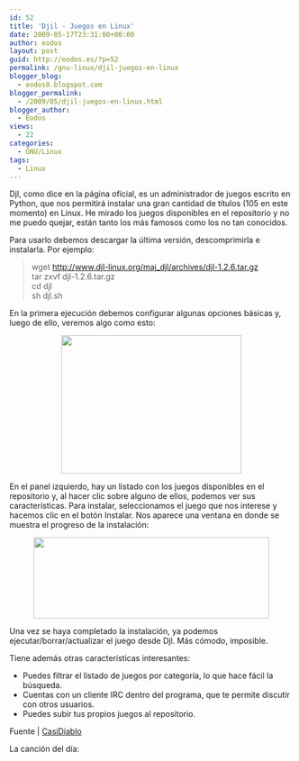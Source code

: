 ```yaml
---
id: 52
title: 'Djil - Juegos en Linux'
date: 2009-05-17T23:31:00+00:00
author: eodos
layout: post
guid: http://eodos.es/?p=52
permalink: /gnu-linux/djil-juegos-en-linux
blogger_blog:
  - eodos0.blogspot.com
blogger_permalink:
  - /2009/05/djil-juegos-en-linux.html
blogger_author:
  - Eodos
views:
  - 22
categories:
  - GNU/Linux
tags:
  - Linux
---
```

Djl, como dice en la página oficial, es un administrador de juegos escrito en Python, que nos permitirá instalar una gran cantidad de títulos (105 en este momento) en Linux. He mirado los juegos disponibles en el repositorio y no me puedo quejar, están tanto los más famosos como los no tan conocidos.

Para usarlo debemos descargar la última versión, descomprimirla e instalarla. Por ejemplo:

> wget http://www.djl-linux.org/maj_djl/archives/djl-1.2.6.tar.gz  
> tar zxvf djl-1.2.6.tar.gz  
> cd djl  
> sh djl.sh

En la primera ejecución debemos configurar algunas opciones básicas y, luego de ello, veremos algo como esto:

<a onblur="try {parent.deselectBloggerImageGracefully();} catch(e) {}" href="https://i1.wp.com/img530.imageshack.us/img530/5709/djl.png" data-rel="lightbox-0" title=""><img style="display:block; margin:0px auto 10px; text-align:center;cursor:pointer; cursor:hand;width: 320px; height: 246px;" src="https://i1.wp.com/img530.imageshack.us/img530/5709/djl.png" border="0" alt="" data-recalc-dims="1" /></a>

En el panel izquierdo, hay un listado con los juegos disponibles en el repositorio y, al hacer clic sobre alguno de ellos, podemos ver sus características. Para instalar, seleccionamos el juego que nos interese y hacemos clic en el botón Instalar. Nos aparece una ventana en donde se muestra el progreso de la instalación:

<a onblur="try {parent.deselectBloggerImageGracefully();} catch(e) {}" href="https://i1.wp.com/img507.imageshack.us/img507/4705/descargadjl.png" data-rel="lightbox-1" title=""><img style="display:block; margin:0px auto 10px; text-align:center;cursor:pointer; cursor:hand;width: 418px; height: 144px;" src="https://i1.wp.com/img507.imageshack.us/img507/4705/descargadjl.png" border="0" alt="" data-recalc-dims="1" /></a>

Una vez se haya completado la instalación, ya podemos ejecutar/borrar/actualizar el juego desde Djl. Más cómodo, imposible.

Tiene además otras características interesantes:

* Puedes filtrar el listado de juegos por categoría, lo que hace fácil la búsqueda.      
* Cuentas con un cliente IRC dentro del programa, que te permite discutir con otros usuarios.      
* Puedes subir tus propios juegos al repositorio.

Fuente | [CasiDiablo](http://casidiablo.net/djl-instalador-juegos-linux/)

La canción del día:

<div class="video-container">
  <span class="embed-youtube" style="text-align:center; display: block;"></span>
</div>

